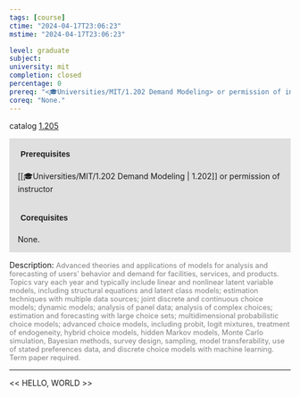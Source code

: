 ```yaml
---
tags: [course]
ctime: "2024-04-17T23:06:23"
mstime: "2024-04-17T23:06:23"

level: graduate
subject: 
university: mit
completion: closed
percentage: 0
prereq: "<🎓Universities/MIT/1.202 Demand Modeling> or permission of instructor"
coreq: "None."
---
```


catalog [1.205](http://student.mit.edu/catalog/m1b.html#1.205)

<span style="display: block; padding: 15px; background-color: rgb(100, 100, 100, 0.2);"><font id="m_prereq241_0" style="display: block; font-family: Arial, sans-serif; font-weight: bold; padding: 5px">Prerequisites</font><br><span id="prereq241_0">[[🎓Universities/MIT/1.202 Demand Modeling | 1.202]] or permission of instructor</span></span>
<span style="display: block; padding: 15px; background-color: rgb(100, 100, 100, 0.2);"><font id="m_coreq241_0" style="display: block; font-family: Arial, sans-serif; font-weight: bold; padding: 5px">Corequisites</font><br><span id="coreq241_0">None.</span></span>

<font style="">Description:</font>
<font style="color: grey; font-size: 0.8rem;">Advanced theories and applications of models for analysis and forecasting of users' behavior and demand for facilities, services, and products. Topics vary each year and typically include linear and nonlinear latent variable models, including structural equations and latent class models; estimation techniques with multiple data sources; joint discrete and continuous choice models; dynamic models; analysis of panel data; analysis of complex choices; estimation and forecasting with large choice sets; multidimensional probabilistic choice models; advanced choice models, including probit, logit mixtures, treatment of endogeneity, hybrid choice models, hidden Markov models, Monte Carlo simulation, Bayesian methods, survey design, sampling, model transferability, use of stated preferences data, and discrete choice models with machine learning. Term paper required.</font>



---

<< HELLO, WORLD >>
